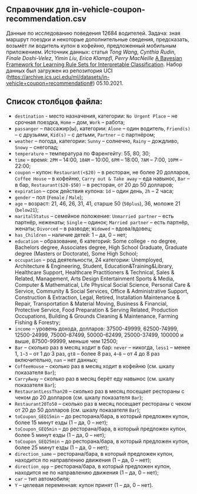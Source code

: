 
## Справочник для **in-vehicle-coupon-recommendation.csv**

Данные по исследованию поведения 12684 водителей. Задача: зная маршрут поездки и некоторые дополнительные сведения, предсказать, возьмёт ли водитель купон в кофейню, предложенный мобильным приложением. Источник данных: статья *Tong Wang*, *Cynthia Rudin*, *Finale Doshi-Velez*, *Yimin Liu*, *Erica Klampfl*, *Perry MacNeille* [A Bayesian Framework for Learning Rule Sets for Interpretable Classification](https://jmlr.org/papers/volume18/16-003/16-003.pdf). Набор данных был загружен из репозитория UCI (<https://archive.ics.uci.edu/ml/datasets/in-vehicle+coupon+recommendation#>) 05.10.2021.    

## Список столбцов файла:   

* `destination` - место назначения, категории: `No Urgent Place` – не срочная поездка, `Home` – дом, `Work` – работа;  
* `passanger` – пассажир(ы), категории: `Alone` – один водитель, `Friend(s)` – с друзьями, `Kid(s)` – с детьми, `Partner` – с партнёром;   
* `weather` – погода, категории: `Sunny` – солнечно, `Rainy` – дождливо, `Snowy` – снегопад;   
* `temperature` – температура по Фаренгейту: 55, 80, 30;  
* `time` – время: `2PM` – 14:00, `10AM` – 10:00, `6PM` – 18:00, `7AM` – 7:00, `10PM` – 22:00;   
* `coupon` – купон: `Restaurant(<$20)` – в ресторан, не более 20 долларов, `Coffee House` – в кофейню, `Carry out & Take away` – еда навынос, `Bar` – в бар, `Restaurant($20-$50)` – в ресторан, от 20 до 50 долларов;   
* `expiration` – срок действия купона: `1d` – один день, `2h` – 2 часа;   
* `gender` – пол (`Female` / `Male`);   
* `age` – возраст: 21, 46, 26, 31, 41, старше 50 (`50plus`), 36, моложе 21 (`below21`);   
* `maritalStatus` – семейное положение: `Unmarried partner` – есть партнёр, неженаты; `Single` – одинок; `Married partner` – есть партнёр, женаты; `Divorced` – в разводе; `Widowed` – вдова/вдовец;   
* `has_Children` – наличие детей: 1 – да, 0 – нет;   
* `education` – образование, 6 категорий: Some college - no degree, Bachelors degree, Associates degree, High School Graduate, Graduate degree (Masters or Doctorate), Some High School;   
* `occupation` – род деятельности, 24 категории: Unemployed, Architecture & Engineering, Student, Education&Training&Library, Healthcare Support, Healthcare Practitioners & Technical, Sales & Related, Management, Arts Design Entertainment Sports & Media, Computer & Mathematical, Life Physical Social Science, Personal Care & Service, Community & Social Services, Office & Administrative Support, Construction & Extraction, Legal, Retired, Installation Maintenance & Repair, Transportation & Material Moving, Business & Financial, Protective Service, Food Preparation & Serving Related, Production Occupations, Building & Grounds Cleaning & Maintenance, Farming Fishing & Forestry;   
* `income` – уровень дохода, долларов: 37500-49999, 62500-74999, 12500-24999, 75000-87499, 50000-62499, 25000-37499, 100000 и выше, 87500-99999, меньше чем 12500;   
* `Bar` – сколько раз в месяц ходит в бар: `never` – никогда, `less1` – менее 1, `1~3` – от 1 до 3 раз, `gt8` – более 8 раз, `4~8` – от 4 до 8 раз включительно, `nan` – нет данных;    
* `CoffeeHouse` – сколько раз в месяц ходит в кофейню (см. шкалу показателя `Bar`);  
* `CarryAway` – сколько раз в месяц берёт еду навынос (см. шкалу показателя `Bar`);  
* `RestaurantLessThan20` – сколько раз в месяц посещает рестораны с чеком до 20 долларов (см. шкалу показателя `Bar`);  
* `Restaurant20To50` – сколько раз в месяц посещает рестораны с чеком от 20 до 50 долларов (см. шкалу показателя `Bar`);   
* `toCoupon_GEQ15min` – до ресторана/бара, в который предложен купон, более 15 минут езды (1 – да, 0 – нет);   
* `toCoupon_GEQ5min` – до ресторана/бара, в который предложен купон, более 5 минут езды (1 – да, 0 – нет);   
* `toCoupon_GEQ25min` – до ресторана/бара, в который предложен купон, более 25 минут езды (1 – да, 0 – нет);   
* `direction_same` – ресторана/бара, в который предложен купон, находится по направлению движения (1 – да, 0 – нет);  
* `direction_opp` – ресторана/бара, в который предложен купон, находится не по направлению движения (1 – да, 0 – нет);  
* `car` – тип автомобиля;  
* `Y` – целевая переменная: купон принят (1 – да, 0 – нет).   